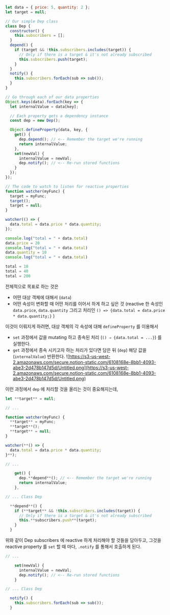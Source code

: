 ```jsx
let data = { price: 5, quantity: 2 };
let target = null;

// Our simple Dep class
class Dep {
  constructor() {
    this.subscribers = [];
  }
  depend() {
    if (target && !this.subscribers.includes(target)) {
      // Only if there is a target & it's not already subscribed
      this.subscribers.push(target);
    }
  }
  notify() {
    this.subscribers.forEach(sub => sub());
  }
}

// Go through each of our data properties
Object.keys(data).forEach(key => {
  let internalValue = data[key];

  // Each property gets a dependency instance
  const dep = new Dep();

  Object.defineProperty(data, key, {
    get() {
      dep.depend(); // <-- Remember the target we're running
      return internalValue;
    },
    set(newVal) {
      internalValue = newVal;
      dep.notify(); // <-- Re-run stored functions
    }
  });
});

// The code to watch to listen for reactive properties
function watcher(myFunc) {
  target = myFunc;
  target();
  target = null;
}

watcher(() => {
  data.total = data.price * data.quantity;
});

console.log("total = " + data.total)
data.price = 20
console.log("total = " + data.total)
data.quantity = 10
console.log("total = " + data.total)
```

```jsx
total = 10
total = 40
total = 200
```

전체적으로 목표로 하는 것은
- 어떤 대상 객체에 대해서 (`data`)
- 어떤 속성이 변화할 때 어떤 처리를 이어서 하게 하고 싶은 것 (reactive 한 속성인 `data.price`, `data.quantity` 그리고 처리인 `() => {data.total = data.price * data.quantity;}` )

이것이 이뤄지게 하려면, 대상 객체의 각 속성에 대해 `defineProperty` 를 이용해서 
- `set` 과정에서 값을 mutating 하고 종속된 처리 (`() ⇒ {data.total = ...}`) 를 실행한다.
- `get` 과정에서 종속 시키고자 하는 처리가 있다면 담은 뒤 (`dep`) 해당 값을 (`internalValue`) 반환한다.
    ![https://s3-us-west-2.amazonaws.com/secure.notion-static.com/6108168e-8bb1-4093-abe3-2d478b147d5d/Untitled.png](https://s3-us-west-2.amazonaws.com/secure.notion-static.com/6108168e-8bb1-4093-abe3-2d478b147d5d/Untitled.png)

이런 과정에서 `dep` 에 처리할 것을 올리는 것이 중요해지는데, 
```jsx
let **target** = null;

// ...

function watcher(myFunc) {
  **target** = myFunc;
  **target**();
  **target** = null;
}

watcher(**() => {
  data.total = data.price * data.quantity;
}**);

// ...

    get() {
      dep.**depend**(); // <-- Remember the target we're running
      return internalValue;
    },

// ... Class Dep

  **depend**() {
    if (**target** && !this.subscribers.includes(target)) {
      // Only if there is a target & it's not already subscribed
      this.**subscribers.push**(target);
    }
  }
```

위와 같이 Dep subscribers 에 reactive 하게 처리해야 할 것들을 담아두고, 그것을 reactive property 를 `set` 할 때 마다, `.notify` 를 통해서 호출하게 된다.
```jsx
// ...

    set(newVal) {
      internalValue = newVal;
      dep.notify(); // <-- Re-run stored functions
    }

// ... Class Dep

  notify() {
    this.subscribers.forEach(sub => sub());
  }
```
